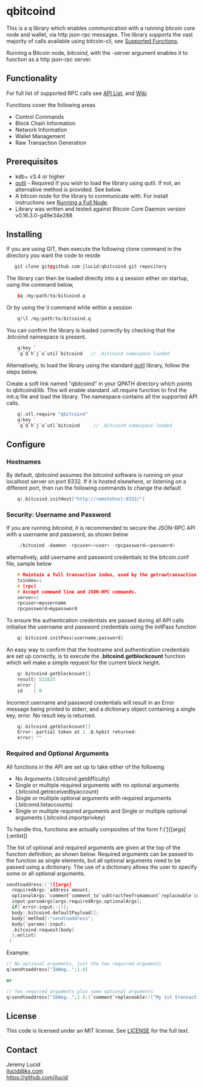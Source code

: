 # qbitcoind
This is a q library which enables communication with a running bitcoin core node and wallet, via http json-rpc messages.
The library supports the vast majority of calls available using bitcoin-cli, see [Supported Functions](https://github.com/jlucid/qbitcoind/wiki/Supported-Functions).

Running a Bitcoin node, *bitcoind*, with the -server argument enables it to function as a http json-rpc server.

## Functionality

For full list of supported RPC calls see [API List](https://github.com/jlucid/qbitcoind/wiki/Supported-Functions), and [Wiki](https://github.com/jlucid/qbitcoind/wiki/Address-Generation)

Functions cover the following areas

* Control Commands
* Block Chain Information
* Network Information
* Wallet Management
* Raw Transaction Generation

## Prerequisites

* kdb+ v3.4 or higher
* [qutil](https://github.com/nugend/qutil) - Required if you wish to load the library using qutil.
  If not, an alternative method is provided. See below.
* A bitcoin node for the library to communicate with. For install instructions see [Running a Full Node]( https://bitcoin.org/en/full-node).
* Library was written and tested against Bitcoin Core Daemon version v0.16.3.0-g49e34e288

## Installing

If you are using GIT, then execute the following clone command in the directory you want the
code to reside 
```C++   
   git clone git@github.com:jlucid/qbitcoind.git repository
```

The library can then be loaded directly into a q session either on startup, using the command below, 

```C++
    $q /my/path/to/bitcoind.q
```

Or by using the \l command while within a session

```C++
    q)\l /my/path/to/bitcoind.q
```

You can confirm the library is loaded correctly by checking that the .bitcoind namespace is present.

```C++
    q)key `
    `q`Q`h`j`o`util`bitcoind   // .bitcoind namespace loaded
```

Alternatively, to load the library using the standard [qutil](https://github.com/nugend/qutil) library, follow the steps below.

Create a soft link named "qbitcoind" in your QPATH directory which points to qbitcoind/lib. This will enable standard .utl.require function to find the init.q file and load the library. The namespace contains all the supported API calls.

```C++
    q).utl.require "qbitcoind"
    q)key `
    `q`Q`h`j`o`utl`bitcoind     // .bitcoind namespace loaded
```    


## Configure

### Hostnames

By default, qbitcoind assumes the *bitcoind* software is running on your localhost server on port 8332.
If it is hosted elsewhere, or listening on a different port, then run the following commands to change the default

```C++
    q).bitcoind.initHost["http://remotehost:8332/"]    
```    
### Security: Username and Password


If you are running *bitcoind*, it is recommended to secure the JSON-RPC API with a username and password, as shown below 
```C++
    ./bitcoind -daemon -rpcuser=<user> -rpcpassword=<password>
````    
alternatively, add username and password credentials to the bitcoin.conf file, sample below
    
```C++    
    # Maintain a full transaction index, used by the getrawtransaction rpc call.
    txindex=1
    # [rpc]
    # Accept command line and JSON-RPC commands.
    server=1
    rpcuser=myusername
    rpcpassword=mypassword
```

To ensure the authentication credentials are passed during all API calls initialise the username and password credentials using the initPass function
```C++
    q).bitcoind.initPass[username;password]
```
An easy way to confirm that the hostname and authentication credentials are set up correctly, is to execute the **.bitcoind.getblockcount** function which will make a simple request for the current block height.

```C++
    q).bitcoind.getblockcount[]
    result| 522825
    error |
    id    | 0
```

Incorrect username and password credentials will result in an Error message being printed to stderr,
and a dictionary object containing a single key, error. No result key is returned.
```C++
    q).bitcoind.getblockcount[]
    Error: partial token at 1 .Q.hpbit returned:
    error| ""
```
### Required and Optional Arguments

All functions in the API are set up to take either of the following
 * No Arguments  (.bitcoind.getdifficulty)
 * Single or multiple required arguments with no optional arguments (.bitcoind.getreceivedbyaccount)
 * Single or multiple optional arguments with required arguments (.bitcoind.listaccounts)
 * Single or multiple required arguments and Single or multiple optional arguments (.bitcoind.importprivkey)

To handle this, functions are actually composites of the form f:('[{[args] };enlist])

The list of optional and required arguments are given at the top of the function definition, as shown below.
Required arguments can be passed to the function as single elements, but all optional arguments need to
be passed using a dictionary. The use of a dictionary allows the user to specify some or all optional
arguments.

```C++
sendtoaddress:('[{[args]
  requiredArgs:`address`amount;
  optionalArgs:`comment`comment_to`subtractfeefromamount`replaceable`conf_target`estimate_mode;
  input:parseArgs[args;requiredArgs;optionalArgs];
  if[`error~input;:()];
  body:.bitcoind.defaultPayload[];
  body[`method]:"sendtoaddress";
  body[`params]:input;
  .bitcoind.request[body]
  };enlist]
 )
```

Example:

```C++
// No optional arguments, just the two required arguments
q)sendtoaddress["1bNeg..";1.0]   

or

// Two required arguments plus some optional arguments
q)sendtoaddress["1bNeg..";1.0;(`comment`replaceable)!("My 1st transaction";1b)]
```


## License

This code is licensed under an MIT license.  See [LICENSE](https://github.com/jlucid/qbitcoind/blob/master/LICENSE) for
the full text.

## Contact

Jeremy Lucid  
jlucid@kx.com  
https://github.com/jlucid  

